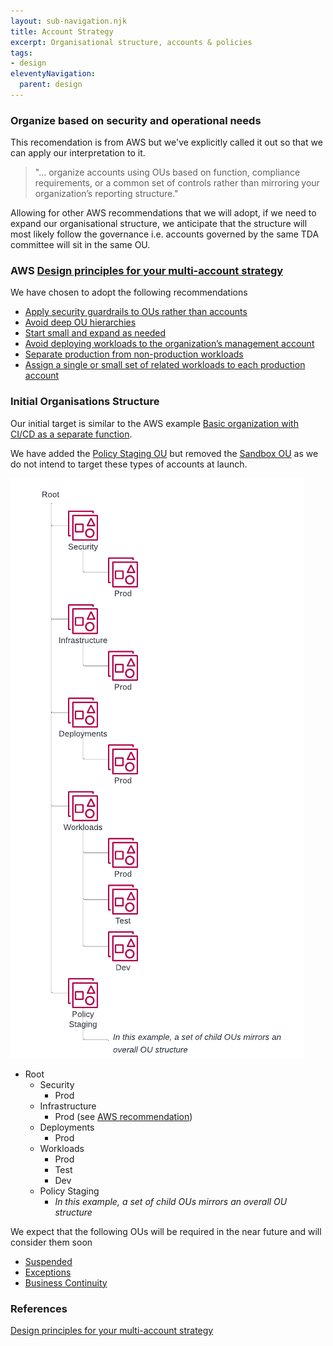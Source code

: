 ```yaml
---
layout: sub-navigation.njk
title: Account Strategy
excerpt: Organisational structure, accounts & policies
tags:
- design
eleventyNavigation:
  parent: design
---
```


### Organize based on security and operational needs
This recomendation is from AWS but we've explicitly called it out so that we can apply our interpretation to it.

>"... organize accounts using OUs based on function, compliance requirements, or a common set of controls rather than mirroring your organization’s reporting structure."

Allowing for other AWS recommendations that we will adopt, if we need to expand our organisational structure, we anticipate that the structure will most likely follow the governance i.e. accounts governed by the same TDA committee will sit in the same OU.
### AWS [Design principles for your multi-account strategy](https://docs.aws.amazon.com/whitepapers/latest/organizing-your-aws-environment/design-principles-for-your-multi-account-strategy.html)

We have chosen to adopt the following recommendations
* [Apply security guardrails to OUs rather than accounts](https://docs.aws.amazon.com/whitepapers/latest/organizing-your-aws-environment/design-principles-for-your-multi-account-strategy.html#apply-security-guardrails-to-ous-rather-than-accounts)
* [Avoid deep OU hierarchies](https://docs.aws.amazon.com/whitepapers/latest/organizing-your-aws-environment/design-principles-for-your-multi-account-strategy.html#avoid-deep-ou-hierarchies)
* [Start small and expand as needed](https://docs.aws.amazon.com/whitepapers/latest/organizing-your-aws-environment/design-principles-for-your-multi-account-strategy.html#start-small-and-expand-as-needed)
* [Avoid deploying workloads to the organization’s management account](https://docs.aws.amazon.com/whitepapers/latest/organizing-your-aws-environment/design-principles-for-your-multi-account-strategy.html#avoid-deploying-workloads-to-the-organizations-management-account)
* [Separate production from non-production workloads](https://docs.aws.amazon.com/whitepapers/latest/organizing-your-aws-environment/design-principles-for-your-multi-account-strategy.html#separate-production-from-non-production-workloads)
* [Assign a single or small set of related workloads to each production account](https://docs.aws.amazon.com/whitepapers/latest/organizing-your-aws-environment/design-principles-for-your-multi-account-strategy.html#assign-a-single-or-small-set-of-related-workloads-to-each-production-account)

### Initial Organisations Structure

Our initial target is similar to the AWS example [Basic organization with CI/CD as a separate function](https://docs.aws.amazon.com/whitepapers/latest/organizing-your-aws-environment/basic-organization.html#:~:text=with%20infrastructure%20services-,Basic%20organization%20with%20CI/CD%20as%20a%20separate%20function,-This%20example%20incorporates).

We have added the [Policy Staging OU](https://docs.aws.amazon.com/whitepapers/latest/organizing-your-aws-environment/policy-staging-ou.html) but removed the [Sandbox OU](https://docs.aws.amazon.com/whitepapers/latest/organizing-your-aws-environment/sandbox-ou.html) as we do not intend to target these types of accounts at launch.

![Organisation structure](../assets/images/Organisations.png)

<div class="no-presentation">

* Root
  * Security
    * Prod
  * Infrastructure
    * Prod (see [AWS recommendation](https://docs.aws.amazon.com/whitepapers/latest/organizing-your-aws-environment/infrastructure-ou-and-accounts.html#:~:text=In%20most%20cases,or%20Test%20OU%29.))
  * Deployments
    * Prod
  * Workloads
    * Prod
    * Test
    * Dev
  * Policy Staging
    * _In this example, a set of child OUs mirrors an overall OU structure_

</div>

We expect that the following OUs will be required in the near future and will consider them soon
  * [Suspended](https://docs.aws.amazon.com/whitepapers/latest/organizing-your-aws-environment/suspended-ou.html)
  * [Exceptions](https://docs.aws.amazon.com/whitepapers/latest/organizing-your-aws-environment/exceptions-ou.html)
  * [Business Continuity](https://docs.aws.amazon.com/whitepapers/latest/organizing-your-aws-environment/business-continuity-ou.html)

### References
[Design principles for your multi-account strategy](https://docs.aws.amazon.com/whitepapers/latest/organizing-your-aws-environment/design-principles-for-your-multi-account-strategy.html)
